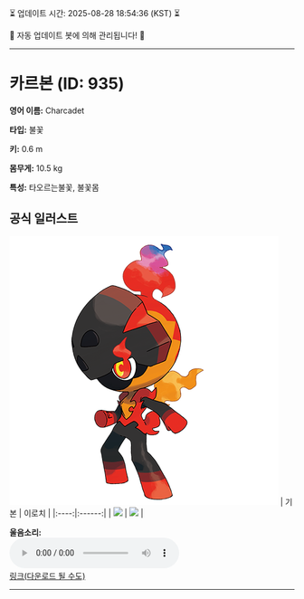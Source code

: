 
⏳ 업데이트 시간: 2025-08-28 18:54:36 (KST) ⏳

🤖 자동 업데이트 봇에 의해 관리됩니다! 🤖

---

# 카르본 (ID: 935)
**영어 이름:** Charcadet

**타입:** 불꽃

**키:** 0.6 m

**몸무게:** 10.5 kg

**특성:** 타오르는불꽃, 불꽃몸

## 공식 일러스트
![](https://raw.githubusercontent.com/PokeAPI/sprites/master/sprites/pokemon/other/official-artwork/935.png)
| 기본 | 이로치 |
|:----:|:------:|
| <img src="http://play.pokemonshowdown.com/sprites/ani/charcadet.gif" width="200"> | <img src="http://play.pokemonshowdown.com/sprites/ani-shiny/charcadet.gif" width="200"> |

**울음소리:**<br><audio controls src="https://raw.githubusercontent.com/PokeAPI/cries/main/cries/pokemon/latest/935.ogg"></audio><br> [링크(다운로드 될 수도)](https://raw.githubusercontent.com/PokeAPI/cries/main/cries/pokemon/latest/935.ogg)


---
